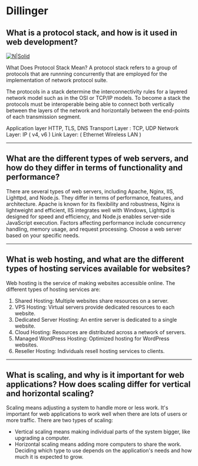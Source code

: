 # Dillinger
## What is a protocol stack, and how is it used in web development?

[![N|Solid](https://upload.wikimedia.org/wikipedia/commons/thumb/8/8d/OSI_Model_v1.svg/408px-OSI_Model_v1.svg.png)](https://en.wikipedia.org/wiki/Protocol_stack)

What Does Protocol Stack Mean?
A protocol stack refers to a group of protocols that are runnning concurrently that are employed for the implementation of network protocol suite.

The protocols in a stack determine the interconnectivity rules for a layered network model such as in the OSI or TCP/IP models. To become a stack the protocols must be interoperable being able to connect both vertically between the layers of the network and horizontally between the end-points of each transmission segment.

Application layer HTTP, TLS, DNS
Transport Layer : TCP, UDP
Network Layer: IP ( v4, v6 )
Link Layer: ( Ethernet Wireless LAN )

----------------------

## What are the different types of web servers, and how do they differ in terms of functionality and performance?

There are several types of web servers, including Apache, Nginx, IIS, Lighttpd, and Node.js. They differ in terms of performance, features, and architecture. Apache is known for its flexibility and robustness, Nginx is lightweight and efficient, IIS integrates well with Windows, Lighttpd is designed for speed and efficiency, and Node.js enables server-side JavaScript execution. Factors affecting performance include concurrency handling, memory usage, and request processing. Choose a web server based on your specific needs.

----------------------

## What is web hosting, and what are the different types of hosting services available for websites?

Web hosting is the service of making websites accessible online. The different types of hosting services are:
1. Shared Hosting: Multiple websites share resources on a server.
2. VPS Hosting: Virtual servers provide dedicated resources to each website.
3. Dedicated Server Hosting: An entire server is dedicated to a single website.
4. Cloud Hosting: Resources are distributed across a network of servers.
5. Managed WordPress Hosting: Optimized hosting for WordPress websites.
6. Reseller Hosting: Individuals resell hosting services to clients.

----------------------

## What is scaling, and why is it important for web applications? How does scaling differ for vertical and horizontal scaling?

Scaling means adjusting a system to handle more or less work. It's important for web applications to work well when there are lots of users or more traffic. There are two types of scaling: 
- Vertical scaling means making individual parts of the system bigger, like upgrading a computer. 
- Horizontal scaling means adding more computers to share the work. 
Deciding which type to use depends on the application's needs and how much it is expected to grow.

